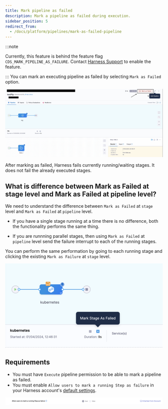 ```yaml
---
title: Mark pipeline as failed
description: Mark a pipeline as failed during execution.
sidebar_position: 5
redirect_from:
  - /docs/platform/pipelines/mark-as-failed-pipeline
---
```


:::note

Currently, this feature is behind the feature flag `CDS_MARK_PIPELINE_AS_FAILURE`. Contact [Harness Support](mailto:support@harness.io) to enable the feature.

:::
You can mark an executing pipeline as failed by selecting ``Mark as Failed`` option.

![](../static/make-pipeline-as-failed.png)

After marking as failed, Harness fails currently running/waiting stages. It does not fail the already executed stages.


## What is difference between Mark as Failed at stage level and Mark as Failed at pipeline level?
We need to understand the difference between ``Mark as Failed`` at ``stage`` level and ``Mark as Failed`` at ``pipeline`` level.
- If you have a single stage running at a time there is no difference, both the functionality performs the same thing.

- If you are runnning parallel stages, then using ``Mark as Failed`` at ``pipeline`` level send the failure interrupt to each of the running stages. 

You can perform the same performation by going to each running stage and clicking the existing ``Mark as Failure`` at ``stage`` level.

![](../static/mark-stage-failed.png)



## Requirements

- You must have `Execute` pipeline permission to be able to mark a pipeline as failed.
- You must enable `Allow users to mark a running Step as failure` in your Harness account's [default settings](/docs/platform/settings/default-settings).

![](../static/mark_pipe_failed_settings.png)
